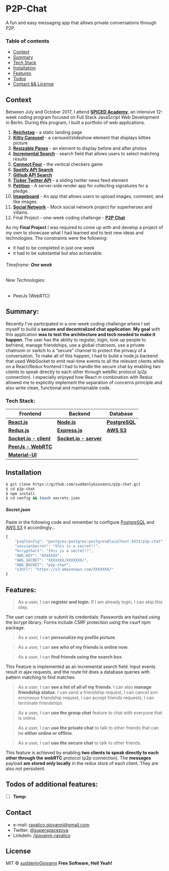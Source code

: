 # P2P-Chat
A fun and easy messaging app that allows private conversations through P2P.

### Table of contents
* [Context](#context)
* [Summary](#summary)
* [Tech Stack](#tech-stack)
* [Installation](#installation)
* [Features](#features)
* [Todos](#todos-of-additional-features)
* [Contact && License](#contact)


## Context
Between July and October 2017, I attend **[SPICED Academy]**, an intensive 12-week coding program focused on Full Stack JavaScript Web Development in Berlin.
During this program, I built a portfolio of web applications.
1. **[Reichstag]** - a static landing page
2. **[Kitty Carousel]** - a carousel/slideshow element that displays kitties picture
3. **[Resizable Panes]** - an element to display before and after photos
4. **[Incremental Search]** - search field that allows users to select matching results
5. **[Connect Four]** - the vertical checkers game
6. **[Spotify API Search]**
7. **[Github API Search]**
8. **[Ticker Twitter API]** - a sliding twitter news feed element
9. **[Petition]** - A server-side render app for collecting signatures for a pledge.
10. **[Imageboard]** - An app that allows users to upload images, comment, and like images.
11. **[Social Network]** - Mock social network project for superheroes and villains.
12. Final Project - one-week coding challenge - **[P2P Chat]**
 
As my **Final Project** I was required to come up with and develop a project of my own to showcase what I had learned and to test new ideas and technologies. 
The constraints were the following: 
- it had to be completed in just one week
- it had to be substantial but also achievable.
###### Timeframe:  _**One week**_
###### New Technologies:  
- PeerJs (WebRTC)

## Summary:
Recently I've participated in a one-week coding challenge where I set myself to build a **secure and decentralized chat application**. 
**My goal** with this application **was to test the architecture and tech needed to make it happen**. 
The user has the ability to register, login, look up people to befriend, manage friendships, use a global chatroom, use a private chatroom or switch to a “secure” channel to protect the privacy of a conversation. To make all of this happen, I had to build a node.js backend that used WebSocket to emit real-time events to all the relevant clients while on a React/Redux frontend I had to handle the secure chat by enabling two clients to speak directly to each other through webRtc protocol (p2p connection).
I especially enjoyed how React in combination with Redux allowed me to explicitly implement the separation of concerns principle and also write clean, functional and maintainable code.


### Tech Stack:
| **Frontend** | **Backend** | **Database** |
| ------ | ------ | ------ |
**[React.js]** | **[Node.js]** |  **[PostgreSQL]**
**[Redux.js]** | **[Express.js]** | **[AWS S3]**
**[Socket.io - client]** | **[Socket.io - server]**  
**[PeerJs - WebRTC]** |
**[Material-UI]** |
## Installation
```bash
$ git clone https://github.com/suddenlyGiovanni/p2p-chat.git
$ cd p2p-chat
$ npm install
$ cd config && touch secrets.json
```
##### Secret.json
Paste in the following code and remember to configure [PostgreSQL] and [AWS S3] it accordingly... 
```javascript
{
    "psqlConfig": "postgres:postgres:postgres@localhost:5432/p2p-chat",
    "sessionSecret": "this is a secret!!",
    "bcryptSalt": "this is a secret!!",
    "AWS_KEY": "XXXXXXX",
    "AWS_SECRET": "XXXXXXX/XXXXXXX/",
    "AWS_BUCKET": "p2p-chat",
    "s3Url": "https://s3.amazonaws.com/XXXXXXX/"
}
```

## Features: 
> As a user, I can **register and login**. If I am already login, I can skip this step.

The user can create or submit its credentials: Passwords are hashed using the bcrypt library.
Forms include CSRF protection using the csurf npm package.

> As a user, I can **personalize my profile picture**.

> As a user, I can **see who of my friends is online now**.

> As a user, I can **find friends using the search box**. 

This Feature is implemented as an incremental search field. 
Input events result in ajax requests, and the route hit does a database queries with pattern matching to find matches.

> As a user, I can **see a list of all of my friends**. I can also **manage friendship status**: 
I can send a friendship request,
I can cancel ann erroneous friendship request,
I can accept friends requests,
I can terminate friendships

> As a user, I can **use the group chat** feature to chat with everyone that is online.

> As a user, I can **use the private chat** to talk to other friends that can be **either online or offline**.

> As a user, I can **use the secure chat** to talk to other friends.

This feature is achieved by enabling **two clients to speak directly to each other through the webRTC** protocol (p2p connection).
The **messages** payload **are stored only locally** in the redux store of each client. They are also not persistent.

## Todos of additional features:
 - [ ] **Temp:**

## Contact
* e-mail: ravalico.giovanni@gmail.com
* Twitter: [@superspacezova](https://twitter.com/superspacezova "twitterhandle on twitter")
* LinkdeIn: [/giovanni-ravalico]

License
----
MIT © [suddenlyGiovanni] 
**Free Software, Hell Yeah!**

[//]: # (These are reference links used in the body of this note and get stripped out when the markdown processor does its job. There is no need to format nicely because it shouldn't be seen. Thanks SO - http://stackoverflow.com/questions/4823468/store-comments-in-markdown-syntax)

[//]: # (Contact references:)
   [Spiced Academy]: <https://www.spiced-academy.com/>
   [suddenlyGiovanni]: <https://github.com/suddenlyGiovanni/>
   [/giovanni-ravalico]: <https://www.linkedin.com/in/giovanni-ravalico/>
   [@superspacezova]: <https://twitter.com/superspacezova>
   
[//]: # (Context references:)
   [Reichstag]: <https://github.com/suddenlyGiovanni/reichstag>
   [Kitty Carousel]: <https://github.com/suddenlyGiovanni/kitty_carousel>
   [Resizable Panes]: <https://github.com/suddenlyGiovanni/resizable_panes>
   [Incremental Search]: <https://github.com/suddenlyGiovanni/incremental_search>
   [Connect Four]: <https://github.com/suddenlyGiovanni/connect_four>
   [Spotify API Search]: <https://github.com/suddenlyGiovanni/spotify_api_search>
   [Github API Search]: <https://github.com/suddenlyGiovanni/github_api_search>
   [Ticker Twitter API]: <https://github.com/suddenlyGiovanni/ticker_twitter_api>
   [Petition]: <https://github.com/suddenlyGiovanni/petition>
   [Imageboard]: <https://github.com/suddenlyGiovanni/imageboard>
   [Social Network]: <https://github.com/suddenlyGiovanni/socialnetwork>
   [P2P Chat]: <https://github.com/suddenlyGiovanni/p2p-chat>
   
[//]: # (Tech Stack references:)
   [React.js]: <https://reactjs.org/docs/installation.html>
   [Node.js]: <https://nodejs.org/dist/latest-v8.x/docs/api/>
   [PostgreSQL]: <https://www.postgresql.org/docs/10/static/index.html>
   [Redux.js]: <http://redux.js.org/>
   [Express.js]: <http://expressjs.com/en/4x/api.html>
   [AWS S3]: <https://aws.amazon.com/documentation/s3/>
   [Socket.io - client]: <https://socket.io/docs/server-api/>
   [Socket.io - server]: <https://socket.io/docs/server-api/>
   [PeerJs - WebRTC]: <http://peerjs.com/docs/#api>
   [Material-UI]: <http://www.material-ui.com/#/>
   [suddenlyGiovanni]: <https://github.com/suddenlyGiovanni/>
